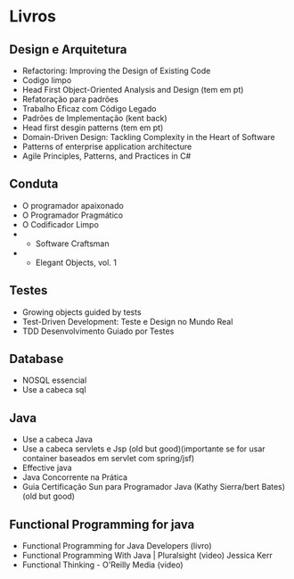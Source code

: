 # Livros

## Design e Arquitetura

* Refactoring: Improving the Design of Existing Code 
* Codigo limpo
* Head First Object-Oriented Analysis and Design (tem em pt)
* Refatoração para padrões
* Trabalho Eficaz com Código Legado 
* Padrões de Implementação (kent back)
* Head first desgin patterns (tem em pt)
* Domain-Driven Design: Tackling Complexity in the Heart of Software
* Patterns of enterprise application architecture 
* Agile Principles, Patterns, and Practices in C# 

## Conduta

* O programador apaixonado
* O Programador Pragmático
* O Codificador Limpo
* - Software Craftsman
* - Elegant Objects, vol. 1

## Testes

* Growing objects guided by tests
* Test-Driven Development: Teste e Design no Mundo Real
* TDD Desenvolvimento Guiado por Testes

## Database

* NOSQL essencial
* Use a cabeca sql

## Java

* Use a cabeca Java
* Use a cabeca servlets e Jsp (old but good)(importante se for usar container baseados em servlet com spring/jsf)
* Effective java
* Java Concorrente na Prática
* Guia Certificação Sun para Programador Java (Kathy Sierra/bert Bates) (old but good) 

## Functional Programming for java

* Functional Programming for Java Developers (livro)
* Functional Programming With Java | Pluralsight (video) Jessica Kerr
* Functional Thinking - O'Reilly Media (video)


